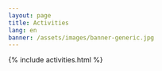 ```yaml
---
layout: page
title: Activities
lang: en
banner: /assets/images/banner-generic.jpg
---
```


{% include activities.html %}
